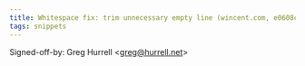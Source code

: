 ```yaml
---
title: Whitespace fix: trim unnecessary empty line (wincent.com, e0608c3)
tags: snippets
---
```


Signed-off-by: Greg Hurrell &lt;greg@hurrell.net&gt;
